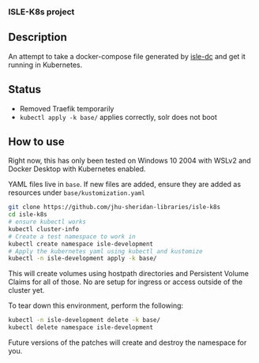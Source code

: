 ### ISLE-K8s project

## Description
An attempt to take a docker-compose file generated by [isle-dc](https://github.com/islandora-devops/isle-dc) and get it running in Kubernetes.

## Status
* Removed Traefik temporarily
* `kubectl apply -k base/` applies correctly, solr does not boot

## How to use
Right now, this has only been tested on Windows 10 2004 with WSLv2 and Docker Desktop with Kubernetes enabled.

YAML files live in `base`. If new files are added, ensure they are added as resources under `base/kustomization.yaml`

```bash
git clone https://github.com/jhu-sheridan-libraries/isle-k8s
cd isle-k8s
# ensure kubectl works
kubectl cluster-info
# Create a test namespace to work in
kubectl create namespace isle-development
# Apply the kubernetes yaml using kubectl and kustomize
kubectl -n isle-development apply -k base/
``` 

This will create volumes using hostpath directories and Persistent Volume Claims for all of those. No are setup for ingress or access outside of the cluster yet.

To tear down this environment, perform the following:
```bash
kubectl -n isle-development delete -k base/
kubectl delete namespace isle-development
```

Future versions of the patches will create and destroy the namespace for you.